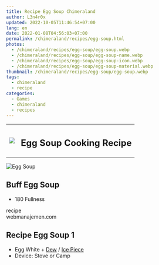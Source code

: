 ```yaml
---
title: Recipe Egg Soup Chimeraland
author: L3n4r0x
updated: 2022-10-05T11:46:54+07:00
lang: en
date: 2022-01-08T04:56:03+07:00
permalink: /chimeraland/recipes/egg-soup.html
photos:
  - /chimeraland/recipes/egg-soup/egg-soup.webp
  - /chimeraland/recipes/egg-soup/egg-soup-name.webp
  - /chimeraland/recipes/egg-soup/egg-soup-icon.webp
  - /chimeraland/recipes/egg-soup/egg-soup-material.webp
thumbnail: /chimeraland/recipes/egg-soup/egg-soup.webp
tags:
  - chimeraland
  - recipe
categories:
  - Games
  - chimeraland
  - recipes
---
```


<section id="bootstrap-wrapper">
  <link
    rel="stylesheet"
    href="https://rawcdn.githack.com/dimaslanjaka/Web-Manajemen/870a349/css/bootstrap-5-3-0-alpha3-wrapper.css"
  />
  <div class="row mb-2">
    <div class="col-md-12 mb-2">
      <table class="table" id="post-info">
        <tbody>
          <tr>
            <td>
              <img
                class="d-inline-block me-2"
                src="/chimeraland/recipes/egg-soup/egg-soup-icon.webp"
                width="auto"
                height="auto"
              />
            </td>
            <td><h1 class="fs-5">Egg Soup Cooking Recipe</h1></td>
          </tr>
        </tbody>
      </table>
    </div>
  </div>
  <div class="card mb-2 bg-dark text-light">
    <div class="row g-0">
      <div class="col-sm-4 position-relative mb-2">
        <img
          src="/chimeraland/recipes/egg-soup/egg-soup-material.webp"
          class="card-img fit-cover w-100 h-100"
          alt="Egg Soup"
          data-fancybox="true"
        />
      </div>
      <div class="col-sm-8 mb-2">
        <div class="card-body">
          <h2 class="card-title fs-5">Buff Egg Soup</h2>
          <div class="card-text">
            <ul>
              <li>180 Fullness</li>
            </ul>
          </div>
          <span class="badge rounded-pill">recipe</span>
        </div>
        <div class="card-footer text-end text-muted">webmanajemen.com</div>
      </div>
    </div>
  </div>
  <div class="row mb-2">
    <div class="col-12 col-lg-6 recipe-item mb-2">
      <div class="card bg-dark text-light">
        <div class="card-body">
          <h2 class="card-title fs-5">Recipe Egg Soup 1</h2>
          <div class="card-text">
            <ul>
              <li>
                Egg White<span> + </span
                ><a
                  class="text-decoration-none text-primary"
                  href="/chimeraland/materials/dew.html"
                  >Dew</a
                ><span> / </span
                ><a
                  class="text-decoration-none text-primary"
                  href="/chimeraland/materials/ice-piece.html"
                  >Ice Piece</a
                >
              </li>
              <li>Device: Stove or Camp</li>
            </ul>
          </div>
        </div>
      </div>
    </div>
  </div>
</section>